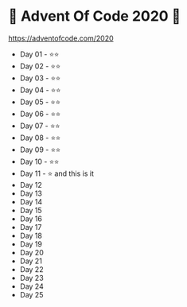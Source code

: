 # 🎁 Advent Of Code 2020 🎄

https://adventofcode.com/2020

* Day 01 - ⭐⭐
* Day 02 - ⭐⭐
* Day 03 - ⭐⭐
* Day 04 - ⭐⭐
* Day 05 - ⭐⭐
* Day 06 - ⭐⭐
* Day 07 - ⭐⭐
* Day 08 - ⭐⭐
* Day 09 - ⭐⭐
* Day 10 - ⭐⭐
* Day 11 - ⭐ and this is it
* Day 12
* Day 13
* Day 14
* Day 15
* Day 16
* Day 17
* Day 18
* Day 19
* Day 20
* Day 21
* Day 22
* Day 23
* Day 24
* Day 25
